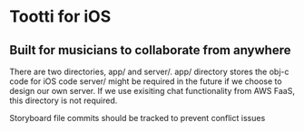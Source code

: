 # Tootti for iOS

## Built for musicians to collaborate from anywhere

There are two directories, app/ and server/.
app/ directory stores the obj-c code for iOS code
server/ might be required in the future if we choose to design our own server. If we use exisiting chat functionality from AWS FaaS, this directory is not required. 


Storyboard file commits should be tracked to prevent conflict issues

